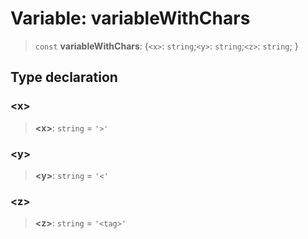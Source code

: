 # Variable: variableWithChars

> `const` **variableWithChars**: \{`<x>`: `string`;`<y>`: `string`;`<z>`: `string`; \}

## Type declaration

### &lt;x&gt;

> **&lt;x&gt;**: `string` = `'>'`

### &lt;y&gt;

> **&lt;y&gt;**: `string` = `'<'`

### &lt;z&gt;

> **&lt;z&gt;**: `string` = `'<tag>'`
